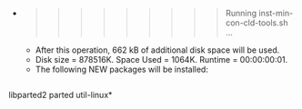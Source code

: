 * >>>>>>>>> Running inst-min-con-cld-tools.sh ...
  * After this operation, 662 kB of additional disk space will be used.
  * Disk size = 878516K. Space Used = 1064K. Runtime = 00:00:00:01.
  * The following NEW packages will be installed:
  ```bash
libparted2 parted util-linux*
  ```
